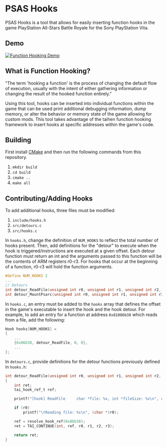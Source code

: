 # PSAS Hooks

PSAS Hooks is a tool that allows for easily inserting function hooks in the game PlayStation All-Stars Battle Royale for the Sony PlayStation Vita. 

## Demo
[![Function Hooking Demo](https://img.youtube.com/vi/75TMrhtZ7E4/0.jpg)](https://www.youtube.com/watch?v=75TMrhtZ7E4)

## What is Function Hooking?
"The term 'hooking a function' is the process of changing the default flow of execution,
usually with the intent of either gathering information or changing the result of the hooked function entirely."

Using this tool, hooks can be inserted into individual functions within the game that can be used print additional debugging information, dump memory, or alter the behavior or memory state of the game allowing for custom mods. This tool takes advantage of the taihen function hooking framework to insert hooks at specific addresses within the game's code.

## Building
First install [CMake](https://cmake.org/download/) and then run the following commands from this repository.

1. ```mkdir build```
2. ```cd build```
3. ```cmake ..```
4. ```make all```

## Contributing/Adding Hooks
To add additional hooks, three files must be modified:

1. ```include/hooks.h```
2. ```src/detours.c```
3. ```src/hooks.c```

In ```hooks.h```, change the definition of ```NUM_HOOKS``` to reflect the total number of hooks present. Then, add definitions for the "detour" to execute when the hook is triggered/instructions are executed at a given offset. Each detour function must return an int and the arguments passed to this function will be the contents of ARM registers r0-r3. For hooks that occur at the beginning of a function, r0-r3 will hold the function arguments.

```c
#define NUM_HOOKS 2
...
// Detours
int detour_ReadFile(unsigned int r0, unsigned int r1, unsigned int r2, unsigned int r3);
int detour_MountPsarc(unsigned int r0, unsigned int r1, unsigned int r3, unsigned int r3);
```

In ```hooks.c```, an entry must be added to the ```hooks``` array that defines
the offset in the game's executable to insert the hook and the hook detour. For example, to add an entry for a function at address ```0x81086b38```
which reads from a file, add the following:

```c
Hook hooks[NUM_HOOKS] = 
{
    ...
    {0x86b38, detour_ReadFile, 0, 0},
    ...
};
```

In ```detours.c```, provide definitions for the detour functions previously defined in ```hooks.h```:

```c
int detour_ReadFile(unsigned int r0, unsigned int r1, unsigned int r2, unsigned int r3)
{
    int ret;
    tai_hook_ref_t ref;

    printf("[hook] ReadFile     char *file: %x, int *fileSize: %x\n", r0, r1);

    if (r0)
        printf("\tReading file: %s\n", (char *)r0);

    ref = resolve_hook_ref(0x86b38);
    ret = TAI_CONTINUE(int, ref, r0, r1, r2, r3);

    return ret;
}
```
